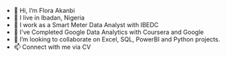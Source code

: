 - 👋 Hi, I’m Flora Akanbi
- 👀 I live in Ibadan, Nigeria
- 🌱 I work as a Smart Meter Data Analyst with IBEDC
- 💞️ I've Completed Google Data Analytics with Coursera and Google
- 🌱 I’m looking to collaborate on Excel, SQL, PowerBI and Python projects.
- 📫 Connect with me via CV
<!---
Florani1/Florani1 is a ✨ special ✨ repository because its `README.md` (this file) appears on your GitHub profile.
You can click the Preview link to take a look at your changes.
--->

